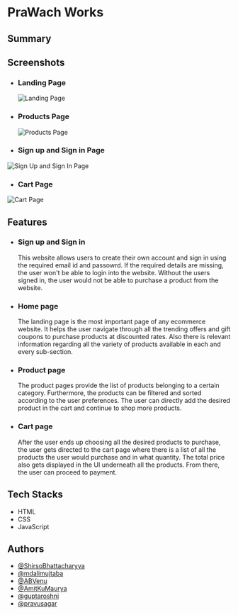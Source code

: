 
# PraWach Works

## Summary


## Screenshots
- ### Landing Page

  ![Landing Page](https://i.ibb.co/LYwSRDp/BBW-Clone.png)

- ### Products Page

  ![Products Page](https://i.ibb.co/BPRpYmQ/BBW-Products.png)
  
 - ### Sign up and Sign in Page
 
  ![Sign Up and Sign In Page](https://i.ibb.co/KmJX9Lm/BBW-Signup-and-Signin.png)
  
 - ### Cart Page
 
  ![Cart Page](https://i.ibb.co/ZVj19fv/BBW-Cart.png)
## Features
- ### Sign up and Sign in 
  This website allows users to create their own account and sign in using the required email id and passowrd. If the required details are missing, the user won't be able to login into the website. Without the users signed in, the user would not be able to purchase a product from the website.
- ### Home page
  The landing page is the most important page of any ecommerce website. It helps the user navigate through all the trending offers and gift coupons to purchase products at discounted rates. Also there is relevant information regarding all the variety of products available in each and every sub-section.
- ### Product page
  The product pages provide the list of products belonging to a certain category. Furthermore, the products can be filtered and sorted according to the user preferences. The user can directly add the desired product in the cart and continue to shop more products.
- ### Cart page
  After the user ends up choosing all the desired products to purchase, the user gets directed to the cart page where there is a list of all the products the user would purchase and in what quantity. The total price also gets displayed in the UI underneath all the products. From there, the user can proceed to payment. 

## Tech Stacks
- HTML
- CSS
- JavaScript

## Authors

- [@ShirsoBhattacharyya](https://github.com/ShirsoBhattacharyya)
- [@mdalimujtaba](https://github.com/mdalimujtaba)
- [@ABVenu](https://github.com/ABVenu)
- [@AmitKuMaurya](https://github.com/AmitKuMaurya)
- [@guptaroshni](https://github.com/guptaroshni)
- [@pravusagar](https://github.com/pravusagar)


